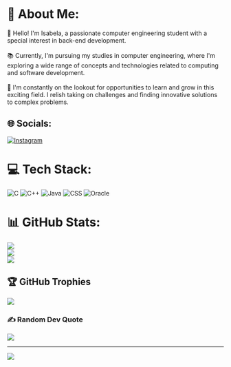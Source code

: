 # 💫 About Me:
👋 Hello! I'm Isabela, a passionate computer engineering student with a special interest in back-end development.<br><br>📚 Currently, I'm pursuing my studies in computer engineering, where I'm exploring a wide range of concepts and technologies related to computing and software development.<br><br>🌟 I'm constantly on the lookout for opportunities to learn and grow in this exciting field. I relish taking on challenges and finding innovative solutions to complex problems.


## 🌐 Socials:
[![Instagram](https://img.shields.io/badge/Instagram-%23E4405F.svg?logo=Instagram&logoColor=white)](https://instagram.com/isamontoya_17) 

# 💻 Tech Stack:
![C](https://img.shields.io/badge/c-%2300599C.svg?style=for-the-badge&logo=c&logoColor=white) ![C++](https://img.shields.io/badge/c++-%2300599C.svg?style=for-the-badge&logo=c%2B%2B&logoColor=white) ![Java](https://img.shields.io/badge/java-%23ED8B00.svg?style=for-the-badge&logo=java&logoColor=white) ![CSS](https://img.shields.io/badge/css3-%231572B6.svg?style=for-the-badge&logo=css3&logoColor=white) ![Oracle](https://img.shields.io/badge/Oracle-F80000?style=for-the-badge&logo=oracle&logoColor=white)
# 📊 GitHub Stats:
![](https://github-readme-stats.vercel.app/api?username=IsaMontoya17&theme=omni&hide_border=false&include_all_commits=false&count_private=false)<br/>
![](https://github-readme-streak-stats.herokuapp.com/?user=IsaMontoya17&theme=omni&hide_border=false)<br/>
![](https://github-readme-stats.vercel.app/api/top-langs/?username=IsaMontoya17&theme=omni&hide_border=false&include_all_commits=false&count_private=false&layout=compact)

## 🏆 GitHub Trophies
![](https://github-profile-trophy.vercel.app/?username=IsaMontoya17&theme=radical&no-frame=false&no-bg=true&margin-w=4)

### ✍️ Random Dev Quote
![](https://quotes-github-readme.vercel.app/api?type=horizontal&theme=radical)

---
[![](https://visitcount.itsvg.in/api?id=IsaMontoya17&icon=7&color=5)](https://visitcount.itsvg.in)

<!-- Proudly created with GPRM ( https://gprm.itsvg.in ) -->
